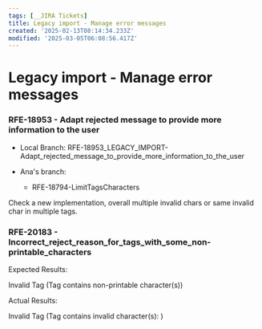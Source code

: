 ```yaml
---
tags: [__JIRA Tickets]
title: Legacy import - Manage error messages
created: '2025-02-13T08:14:34.233Z'
modified: '2025-03-05T06:08:56.417Z'
---
```


# Legacy import - Manage error messages

### RFE-18953 - Adapt rejected message to provide more information to the user

- Local Branch: RFE-18953_LEGACY_IMPORT-Adapt_rejected_message_to_provide_more_information_to_the_user

- Ana's branch:
  - RFE-18794-LimitTagsCharacters

Check a new implementation, overall multiple invalid chars or same invalid char in multiple tags.

### RFE-20183 - Incorrect_reject_reason_for_tags_with_some_non-printable_characters

Expected Results: 

Invalid Tag (Tag contains non-printable character(s))

Actual Results:

Invalid Tag (Tag contains invalid character(s): <b> </b>)
